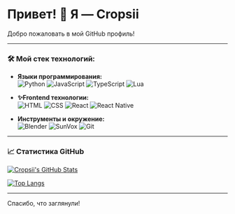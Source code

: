 # Привет! 👋 Я — Cropsii

Добро пожаловать в мой GitHub профиль!

---

### 🛠️ Мой стек технологий:

- **Языки программирования:**  
  ![Python](https://img.shields.io/badge/-Python-3776AB?style=flat-square&logo=Python&logoColor=white)
  ![JavaScript](https://img.shields.io/badge/-JavaScript-F7DF1E?style=flat-square&logo=JavaScript&logoColor=black)
  ![TypeScript](https://img.shields.io/badge/-TypeScript-007ACC?style=flat-square&logo=TypeScript&logoColor=white)
  ![Lua](https://img.shields.io/badge/-Lua-2C2D72?style=flat-square&logo=Lua&logoColor=white)

- **✨Frontend технологии:**  
  ![HTML](https://img.shields.io/badge/-HTML5-E34F26?style=flat-square&logo=HTML5&logoColor=white)
  ![CSS](https://img.shields.io/badge/-CSS3-1572B6?style=flat-square&logo=CSS3&logoColor=white)
  ![React](https://img.shields.io/badge/-React-61DAFB?style=flat-square&logo=React&logoColor=black)
  ![React Native](https://img.shields.io/badge/-React%20Native-61DAFB?style=flat-square&logo=React&logoColor=black)

- **Инструменты и окружение:**  
  ![Blender](https://img.shields.io/badge/-Blender-F5792A?style=flat-square&logo=Blender&logoColor=white)
  ![SunVox](https://img.shields.io/badge/-SunVox-9D3F9D?style=flat-square)
  ![Git](https://img.shields.io/badge/-Git-F05032?style=flat-square&logo=Git&logoColor=white)
---
### 📈 Статистика GitHub
  
  [![Cropsii's GitHub Stats](https://github-readme-stats.vercel.app/api?username=Cropsii&show_icons=true&theme=radical)](https://github.com/Cropsii)
  
  [![Top Langs](https://github-readme-stats.vercel.app/api/top-langs/?username=Cropsii&layout=compact&theme=radical)](https://github.com/Cropsii)
  
--- 

Спасибо, что заглянули!
